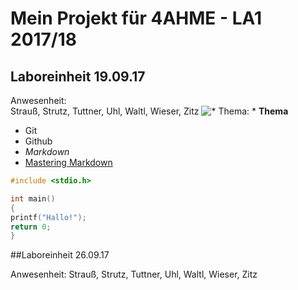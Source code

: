 # Mein Projekt für 4AHME - LA1 2017/18

## Laboreinheit 19.09.17

Anwesenheit:  
Strauß, Strutz, Tuttner, Uhl, Waltl, Wieser, Zitz
![ * Thema: * ](https://www.aha.io/assets/github.7433692cabbfa132f34adb034e7909fa.png)
**Thema**
* Git
* Github
* *Markdown*
* [Mastering Markdown](https://guides.github.com/features/mastering-markdown/)

~~~C
#include <stdio.h>

int main()
{
printf("Hallo!");
return 0;
}
~~~

##Laboreinheit 26.09.17

Anwesenheit:
Strauß, Strutz, Tuttner, Uhl, Waltl, Wieser, Zitz

